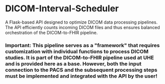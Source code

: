 # DICOM-Interval-Scheduler
A Flask-based API designed to optimize DICOM data processing pipelines. The API efficiently counts incoming DICOM files and thus ensures balanced orchestration of the DICOM-to-FHIR pipeline.

### Important: This pipeline serves as a "framework" that requires customization with individual functions to process DICOM studies. It is part of the DICOM-to-FHIR pipeline used at UHE and is provided here as a base. However, both the input connection to the PACS and the subsequent processing steps must be implemented and integrated with the API by the user!
